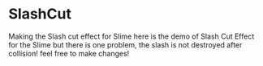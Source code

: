 # SlashCut
Making the Slash cut effect for Slime
here is the demo of Slash Cut Effect for the Slime
but there is one problem, the slash is not destroyed after collision!
feel free to make changes!
